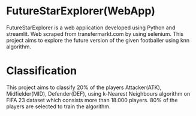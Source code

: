 # FutureStarExplorer(WebApp)
FutureStarExplorer is a web application developed using Python and streamlit. Web scraped from transfermarkt.com by using selenium. This project aims to explore the future version of the given footballer using knn algorithm.  
# Classification
This project aims to classify 20% of the players Attacker(ATK), Midfielder(MID), Defender(DEF), using k-Nearest Neighbours algorithm on FIFA 23 dataset which consists more than 18.000 players. 80% of the players are selected to train the algorithm.  
